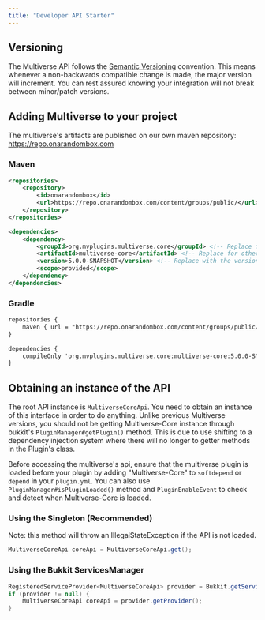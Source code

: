 ```yaml
---
title: "Developer API Starter"
---
```


## Versioning

The Multiverse API follows the [Semantic Versioning](https://semver.org/) convention. This means whenever a non-backwards compatible change is made, the major version will increment. You can rest assured knowing your integration will not break between minor/patch versions.

## Adding Multiverse to your project

The multiverse's artifacts are published on our own maven repository: https://repo.onarandombox.com

### Maven

```xml
<repositories>
    <repository>
        <id>onarandombox</id>
        <url>https://repo.onarandombox.com/content/groups/public/</url>
    </repository>
</repositories>

<dependencies>
    <dependency>
        <groupId>org.mvplugins.multiverse.core</groupId> <!-- Replace for other sub-modules -->
        <artifactId>multiverse-core</artifactId> <!-- Replace for other sub-modules -->
        <version>5.0.0-SNAPSHOT</version> <!-- Replace with the version you need -->
        <scope>provided</scope>
    </dependency>
</dependencies>
```

### Gradle

```md
repositories {
    maven { url = "https://repo.onarandombox.com/content/groups/public/" }
}

dependencies {
    compileOnly 'org.mvplugins.multiverse.core:multiverse-core:5.0.0-SNAPSHOT'
}
```

## Obtaining an instance of the API 

The root API instance is `MultiverseCoreApi`. You need to obtain an instance of this interface in order to do anything. Unlike previous Multiverse versions, you should not be getting Multiverse-Core instance through bukkit's `PluginManager#getPlugin()` method. This is due to use shifting to a dependency injection system where there will no longer to getter methods in the Plugin's class.

Before accessing the multiverse's api, ensure that the multiverse plugin is loaded before your plugin by adding "Multiverse-Core" to `softdepend` or `depend` in your `plugin.yml`. You can also use `PluginManager#isPluginLoaded()` method and `PluginEnableEvent` to check and detect when Multiverse-Core is loaded.

### Using the Singleton (Recommended) 

Note: this method will throw an IllegalStateException if the API is not loaded.

```java
MultiverseCoreApi coreApi = MultiverseCoreApi.get();
```

### Using the Bukkit ServicesManager 

```java
RegisteredServiceProvider<MultiverseCoreApi> provider = Bukkit.getServicesManager().getRegistration(MultiverseCoreApi.class);
if (provider != null) {
    MultiverseCoreApi coreApi = provider.getProvider();
}
```

